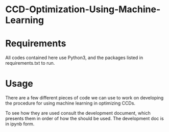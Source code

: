 # CCD-Optimization-Using-Machine-Learning

# Requirements

All codes contained here use Python3, and the packages listed in requirements.txt to run.

# Usage

There are a few different pieces of code we can use to work on developing the procedure for using machine
learning in optimizing CCDs.

To see how they are used consult the development document, which presents them in order of how the should be
used.  The development doc is in ipynb form.
